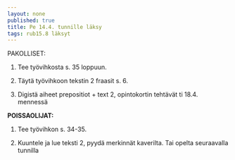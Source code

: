 ```yaml
---
layout: none
published: true
title: Pe 14.4. tunnille läksy
tags: rub15.8 läksyt
---
```

PAKOLLISET:

1. Tee työvihkosta s. 35 loppuun.

2. Täytä työvihkoon tekstin 2 fraasit s. 6.

3. Digistä aiheet prepositiot + text 2, opintokortin tehtävät ti 18.4. mennessä 

**POISSAOLIJAT:**

1. Tee työvihkon s. 34-35.

2. Kuuntele ja lue teksti 2, pyydä merkinnät kaverilta. Tai opelta seuraavalla tunnilla